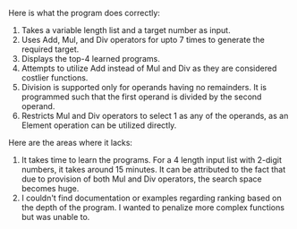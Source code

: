 Here is what the program does correctly:
1. Takes a variable length list and a target number as input.
2. Uses Add, Mul, and Div operators for upto 7 times to generate the required target.
3. Displays the top-4 learned programs.
4. Attempts to utilize Add instead of Mul and Div as they are considered costlier functions.
5. Division is supported only for operands having no remainders. It is programmed such that the first operand is divided by the second operand.
6. Restricts Mul and Div operators to select 1 as any of the operands, as an Element operation can be utilized directly.


Here are the areas where it lacks:
1. It takes time to learn the programs. For a 4 length input list with 2-digit numbers, it takes around 15 minutes. It can be attributed to the fact that due to provision of both Mul and Div operators, the search space becomes huge. 
2. I couldn't find documentation or examples regarding ranking based on the depth of the program. I wanted to penalize more complex functions but was unable to.